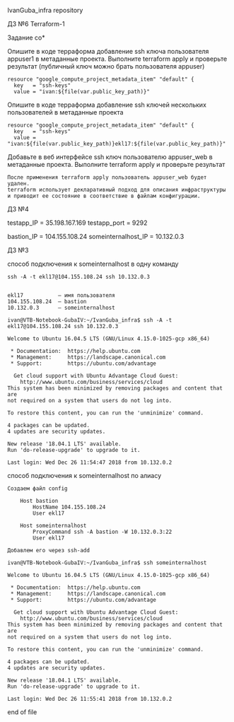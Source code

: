 IvanGuba_infra repository

ДЗ №6 Terraform-1

Задание со*

Опишите в коде терраформа добавление ssh ключа пользователя appuser1 в метаданные проекта. Выполните terraform apply и проверьте результат (публичный ключ можно брать пользователя appuser)

    resource "google_compute_project_metadata_item" "default" {
      key   = "ssh-keys"
      value = "ivan:${file(var.public_key_path)}"    

Опишите в коде терраформа добавление ssh ключей нескольких пользователей в метаданные проекта  

    resource "google_compute_project_metadata_item" "default" {
      key   = "ssh-keys"
      value = "ivan:${file(var.public_key_path)}ekl17:${file(var.public_key_path)}"

Добавьте в веб интерфейсе ssh ключ пользователю appuser_web в метаданные проекта. Выполните terraform apply и проверьте результат 

    После применения terraform apply пользователь appuser_web будет удален.
    terraform использует декларативный подход для описания инфраструктуры и приводит ее состояние в соответствие в файлам конфигурации.

ДЗ №4

testapp_IP = 35.198.167.169
testapp_port = 9292



bastion_IP = 104.155.108.24 
someinternalhost_IP = 10.132.0.3

ДЗ №3

способ подключения к someinternalhost в одну команду 

    ssh -A -t ekl17@104.155.108.24 ssh 10.132.0.3


    ekl17           — имя пользователя
    104.155.108.24  — bastion
    10.132.0.3      — someinternalhost

    ivan@VTB-Notebook-GubaIV:~/IvanGuba_infra$ ssh -A -t ekl17@104.155.108.24 ssh 10.132.0.3

    Welcome to Ubuntu 16.04.5 LTS (GNU/Linux 4.15.0-1025-gcp x86_64)

     * Documentation:  https://help.ubuntu.com
     * Management:     https://landscape.canonical.com
     * Support:        https://ubuntu.com/advantage

      Get cloud support with Ubuntu Advantage Cloud Guest:
        http://www.ubuntu.com/business/services/cloud
    This system has been minimized by removing packages and content that are
    not required on a system that users do not log into.

    To restore this content, you can run the 'unminimize' command.

    4 packages can be updated.
    4 updates are security updates.

    New release '18.04.1 LTS' available.
    Run 'do-release-upgrade' to upgrade to it.

    Last login: Wed Dec 26 11:54:47 2018 from 10.132.0.2

способ подключения к someinternalhost по алиасу

    Создаем файл config

        Host bastion
            HostName 104.155.108.24
            User ekl17

        Host someinternalhost
            ProxyCommand ssh -A bastion -W 10.132.0.3:22
            User ekl17

    Добавлем его через ssh-add

    ivan@VTB-Notebook-GubaIV:~/IvanGuba_infra$ ssh someinternalhost

    Welcome to Ubuntu 16.04.5 LTS (GNU/Linux 4.15.0-1025-gcp x86_64)

     * Documentation:  https://help.ubuntu.com
     * Management:     https://landscape.canonical.com
     * Support:        https://ubuntu.com/advantage

      Get cloud support with Ubuntu Advantage Cloud Guest:
        http://www.ubuntu.com/business/services/cloud
    This system has been minimized by removing packages and content that are
    not required on a system that users do not log into.

    To restore this content, you can run the 'unminimize' command.

    4 packages can be updated.
    4 updates are security updates.

    New release '18.04.1 LTS' available.
    Run 'do-release-upgrade' to upgrade to it.

    Last login: Wed Dec 26 11:55:41 2018 from 10.132.0.2

end of file
